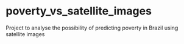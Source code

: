 # poverty_vs_satellite_images
Project to analyse the possibility of predicting poverty in Brazil using satellite images
